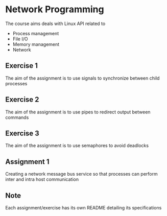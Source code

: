 # Network Programming  
The course aims deals with Linux API related to  
* Process management  
* File I/O  
* Memory management  
* Network  

## Exercise 1  
The aim of the assignment is to use signals to synchronize between child processes  

## Exercise 2  
The aim of the assignment is to use pipes to redirect output between commands  

## Exercise 3  
The aim of the assignment is to use semaphores to avoid deadlocks  

## Assignment 1
Creating a network message bus service so that processes can perform inter and intra host communication

## Note  
Each assignment/exercise has its own README detailing its specifications  
